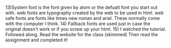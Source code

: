 13)System font is the font given by atom or the defualt font you start out with.
web fonts are typography created by the web to be used in html.
web safe fonts are fonts like times new roman and ariel. These normally come with the computer I think.
14) Fallback fonts are used just in case the original doesn't work or if you screw up your html.
15) I watched the tutorial. Followed along. Read the website for the class (skimmed) Then read the assignment and completed it!
